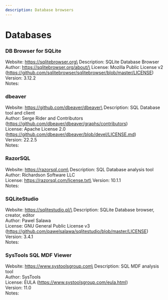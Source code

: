 ```yaml
---
description: Database browsers
---
```


# Databases

### DB Browser for SQLite

Website: https://sqlitebrowser.org\
Description: SQLite Database Browser\
Author: https://sqlitebrowser.org/about/\
License: Mozilla Public License v2 (https://github.com/sqlitebrowser/sqlitebrowser/blob/master/LICENSE)\
Version: 3.12.2\
Notes:

### dbeaver

Website: https://github.com/dbeaver/dbeaver\
Description: SQL Database tool and client\
Author: Serge Rider and Contributors (https://github.com/dbeaver/dbeaver/graphs/contributors)\
License: Apache License 2.0 (https://github.com/dbeaver/dbeaver/blob/devel/LICENSE.md)\
Version: 22.2.5\
Notes:

### RazorSQL

Website: https://razorsql.com\
Description: SQL Database analysis tool\
Author: Richardson Software LLC\
License: https://razorsql.com/license.txt\
Version: 10.1.1\
Notes:

### SQLiteStudio

Website: https://sqlitestudio.pl/\
Description: SQLite Database browser, creator, editor\
Author: Pawel Salawa\
License: GNU General Public License v3 (https://github.com/pawelsalawa/sqlitestudio/blob/master/LICENSE)\
Version: 3.4.1\
Notes:

### SysTools SQL MDF Viewer

Website: https://www.systoolsgroup.com\
Description: SQL MDF analysis tool\
Author: SysTools\
License: EULA (https://www.systoolsgroup.com/eula.html)\
Version: 11.0\
Notes:
